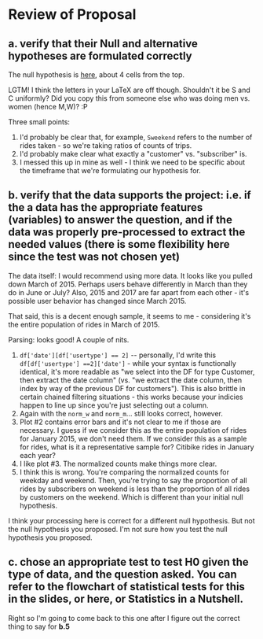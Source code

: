 # Review of Proposal

## a. verify that their Null and alternative hypotheses are formulated correctly

The null hypothesis is [here](https://github.com/cmoscardi/PUI2017_yc3300/blob/master/HW3_yc3300/HW3_Assignment2.ipynb), about 4 cells from the top.

LGTM! I think the letters in your LaTeX are off though. Shouldn't it be S and C uniformly? Did you copy this from someone else who was doing men vs. women (hence M,W)? :P

Three small points: 
1. I'd probably be clear that, for example, `Sweekend` refers to the number of rides taken - so we're taking ratios of counts of trips.
2. I'd probably make clear what exactly a "customer" vs. "subscriber" is.
3. I messed this up in mine as well - I think we need to be specific about the timeframe that we're formulating our hypothesis for.

## b. verify that the data supports the project: i.e. if the a data has the appropriate features (variables) to answer the question, and if the data was properly pre-processed to extract the needed values (there is some flexibility here since the test was not chosen yet)

The data itself: I would recommend using more data. It looks like you pulled down March of 2015. Perhaps users behave differently in March than they do in June or July? Also, 2015 and 2017 are far apart from each other - it's possible user behavior has changed since March 2015.

That said, this is a decent enough sample, it seems to me - considering it's the entire population of rides in March of 2015.

Parsing: looks good! A couple of nits.
1. `df['date'][df['usertype'] == 2]` -- personally, I'd write this `df[df['usertype'] ==2]['date']` - while your syntax is functionally identical, it's more readable as "we select into the DF for type Customer, then extract the date column" (vs. "we extract the date column, then index by way of the previous DF for customers"). This is also brittle in certain chained filtering situations - this works because your indicies happen to line up since you're just selecting out a column.
2. Again with the `norm_w` and `norm_m`... still looks correct, however.
3. Plot #2 contains error bars and it's not clear to me if those are necessary. I guess if we consider this as the entire population of rides for January 2015, we don't need them. If we consider this as a sample for rides, what is it a representative sample for? Citibike rides in January each year? 
4. I like plot #3. The normalized counts make things more clear.
5. I think this is wrong. You're comparing the normalized counts for weekday and weekend. Then, you're trying to say the proportion of all rides by subscribers on weekend is less than the proportion of all rides by customers on the weekend. Which is different than your initial null hypothesis.

I think your processing here is correct for a different null hypothesis. But not the null hypothesis you proposed. I'm not sure how you test the null hypothesis you proposed.

## c. chose an appropriate test to test H0 given the type of data, and the question asked. You can refer to the flowchart of statistical tests for this in the slides, or here, or Statistics in a Nutshell.
Right so I'm going to come back to this one after I figure out the correct thing to say for **b.5**
